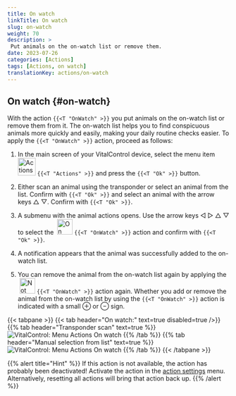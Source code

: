 ```yaml
---
title: On watch
linkTitle: On watch
slug: on-watch
weight: 70
description: >
 Put animals on the on-watch list or remove them.
date: 2023-07-26
categories: [Actions]
tags: [Actions, on watch]
translationKey: actions/on-watch
---
```


## On watch {#on-watch}

With the action `{{<T "OnWatch" >}}` you put animals on the on-watch list or remove them from it. The on-watch list helps you to find conspicuous animals more quickly and easily, making your daily routine checks easier. To apply the `{{<T "OnWatch" >}}` action, proceed as follows:

1. In the main screen of your VitalControl device, select the menu item &nbsp;<img src="/icons/actions.svg" width="40" align="bottom" alt="Actions" /> `{{<T "Actions" >}}` and press the `{{<T "Ok" >}}` button.

2. Either scan an animal using the transponder or select an animal from the list. Confirm with `{{<T "Ok" >}}` and select an animal with the arrow keys △ ▽. Confirm with `{{<T "Ok" >}}`.

3. A submenu with the animal actions opens. Use the arrow keys ◁ ▷ △ ▽ to select the &nbsp;<img src="/icons/actions/on-watch.svg" width="35" align="bottom" alt="On watch" /> `{{<T "OnWatch" >}}` action and confirm with `{{<T "Ok" >}}`.

4. A notification appears that the animal was successfully added to the on-watch list.

5. You can remove the animal from the on-watch list again by applying the &nbsp;<img src="/icons/actions/on-watch-minus.svg" width="35" align="bottom" alt="Not on watch" />  `{{<T "OnWatch" >}}` action again. Whether you add or remove the animal from the on-watch list by using the `{{<T "OnWatch" >}}` action is indicated with a small ⊕ or ⊖ sign.

{{< tabpane >}}
{{< tab header="On watch:" text=true disabled=true />}}
{{% tab header="Transponder scan" text=true %}}
![VitalControl: Menu Actions On watch](../images/onwatch-scan.png "On watch")
{{% /tab %}}
{{% tab header="Manual selection from list" text=true %}}
![VitalControl: Menu Actions On watch](../images/onwatch.png "On watch")
{{% /tab %}}
{{< /tabpane >}}

{{% alert title="Hint" %}}
If this action is not available, the action has probably been deactivated! Activate the action in the [action settings](../setting/) menu. Alternatively, resetting all actions will bring that action back up.
{{% /alert %}}
